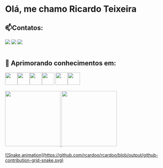# Olá, me chamo Ricardo Teixeira
<h2>📫Contatos:</h2>
<div>
<a href="https://instagram.com/seu-usuário-instagram-aqui](https://www.instagram.com/jriick_/)" target="_blank"><img src="https://img.shields.io/badge/-Instagram-%23E4405F?style=for-the-badge&logo=instagram&logoColor=white" target="_blank"></a>
<a href = "mailto:josericardo.barras18@gmail.com"><img src="https://img.shields.io/badge/Gmail-D14836?style=for-the-badge&logo=gmail&logoColor=white" target="_blank"></a>
<a href="https://www.linkedin.com/in/seu-usuário-linkedln-aqui](https://www.linkedin.com/in/josé-ricardo-lages-980301196/)" target="_blank"><img src="https://img.shields.io/badge/-LinkedIn-%230077B5?style=for-the-badge&logo=linkedin&logoColor=white" target="_blank"></a>   
</div>
<br>
<h2>🌱 Aprimorando conhecimentos em:</h2>
<div>
 <img src="https://cdn.jsdelivr.net/gh/devicons/devicon/icons/html5/html5-original.svg" width="40" height="40"/><img src="https://cdn.jsdelivr.net/gh/devicons/devicon/icons/css3/css3-original.svg" width="40" height="40"/><img src="https://cdn.jsdelivr.net/gh/devicons/devicon/icons/javascript/javascript-original.svg" width="40" height="40"/><img src="https://cdn.jsdelivr.net/gh/devicons/devicon/icons/bootstrap/bootstrap-original.svg" width="40" height="40"/> <img src="https://cdn.jsdelivr.net/gh/devicons/devicon/icons/react/react-original.svg" width="40" height="40"/><img src="https://cdn.jsdelivr.net/gh/devicons/devicon/icons/nodejs/nodejs-original.svg" width="40" height="40"/>
</div>
<br>
<div>
<a href="https://github.com/rcardoo">
<img height="180em" src="https://github-readme-stats.vercel.app/api/top-langs/?username=rcardoo&layout=compact&langs_count=7&theme=dracula"/>
<img height="180em" src="https://github-readme-stats.vercel.app/api?username=rcardoo&show_icons=true&theme=dracula&include_all_commits=true&count_private=true"/>
</div>
<br>
![Snake animation](https://github.com/rcardoo/rcardoo/blob/output/github-contribution-grid-snake.svg)
